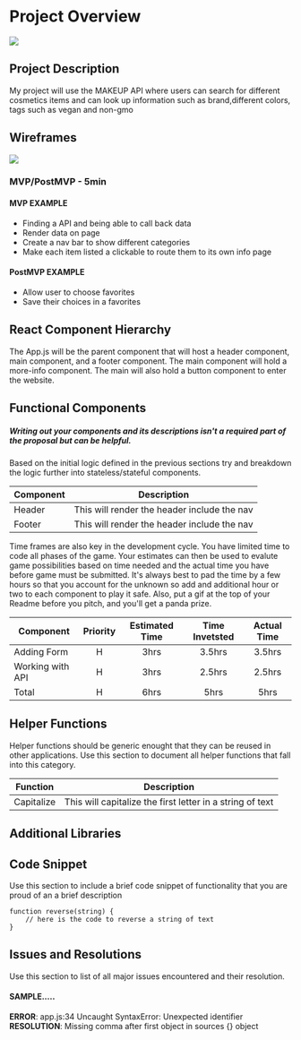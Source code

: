 # Project Overview

![](https://media.giphy.com/media/dUNDgPyejsozFkrUeB/giphy.gif)


## Project Description
My project will use the MAKEUP API where users can search for different cosmetics items and can look up information such as brand,different colors, tags such as vegan and non-gmo  


## Wireframes

![](https://i.imgur.com/ZaT0cAY.jpg)

### MVP/PostMVP - 5min

<!-- The functionality will then be divided into two separate lists: MPV and PostMVP.  Carefully decided what is placed into your MVP as the client will expect this functionality to be implemented upon project completion.   -->

#### MVP EXAMPLE
- Finding a API and being able to call back data 
- Render data on page 
- Create a nav bar to show different categories
- Make each item listed a clickable to route them to its own info     page

#### PostMVP EXAMPLE
- Allow user to choose favorites 
- Save their choices in a favorites 

## React Component Hierarchy
The App.js will be the parent component that will host a header component, main component, and a footer component. The main component will hold a more-info component. The main will also hold a button component to enter the website.     
<!-- Define the the React components and the architectural design of your app. -->

## Functional Components
##### Writing out your components and its descriptions isn't a required part of the proposal but can be helpful.

Based on the initial logic defined in the previous sections try and breakdown the logic further into stateless/stateful components. 

| Component | Description | 
| --- | :---: |  
| Header | This will render the header include the nav | 
| Footer | This will render the header include the nav | 


Time frames are also key in the development cycle.  You have limited time to code all phases of the game.  Your estimates can then be used to evalute game possibilities based on time needed and the actual time you have before game must be submitted. It's always best to pad the time by a few hours so that you account for the unknown so add and additional hour or two to each component to play it safe. Also, put a gif at the top of your Readme before you pitch, and you'll get a panda prize.

| Component | Priority | Estimated Time | Time Invetsted | Actual Time |
| --- | :---: |  :---: | :---: | :---: |
| Adding Form | H | 3hrs| 3.5hrs | 3.5hrs |
| Working with API | H | 3hrs| 2.5hrs | 2.5hrs |
| Total | H | 6hrs| 5hrs | 5hrs |

## Helper Functions
Helper functions should be generic enought that they can be reused in other applications. Use this section to document all helper functions that fall into this category.

| Function | Description | 
| --- | :---: |  
| Capitalize | This will capitalize the first letter in a string of text | 

## Additional Libraries
 

## Code Snippet

Use this section to include a brief code snippet of functionality that you are proud of an a brief description  

```
function reverse(string) {
	// here is the code to reverse a string of text
}
```

## Issues and Resolutions
 Use this section to list of all major issues encountered and their resolution.

#### SAMPLE.....
**ERROR**: app.js:34 Uncaught SyntaxError: Unexpected identifier                                
**RESOLUTION**: Missing comma after first object in sources {} object